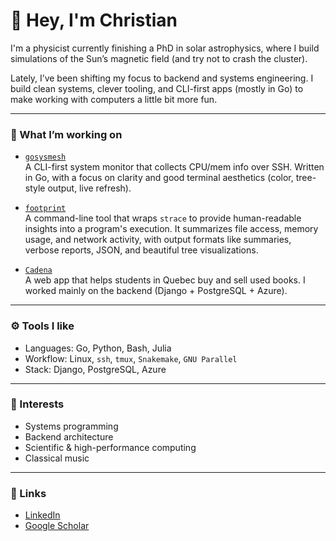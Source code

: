 # 👋 Hey, I'm Christian

I'm a physicist currently finishing a PhD in solar astrophysics, where I build simulations of the Sun’s magnetic field (and try not to crash the cluster).

Lately, I’ve been shifting my focus to backend and systems engineering. I build clean systems, clever tooling, and CLI-first apps (mostly in Go) to make working with computers a little bit more fun.


---

### 🔭 What I’m working on

- [`gosysmesh`](https://github.com/ChristianThibeault/gosysmesh)  
  A CLI-first system monitor that collects CPU/mem info over SSH. Written in Go, with a focus on clarity and good terminal aesthetics (color, tree-style output, live refresh).

- [`footprint`](https://github.com/ChristianThibeault/footprint)  
  A command-line tool that wraps `strace` to provide human-readable insights into a program's execution. It summarizes file access, memory usage, and network activity, with output formats like summaries, verbose reports, JSON, and beautiful tree visualizations.
  
- [`Cadena`](https://github.com/Cadena-Platform/Cadena)  
  A web app that helps students in Quebec buy and sell used books. I worked mainly on the backend (Django + PostgreSQL + Azure).


---

### ⚙️ Tools I like

- Languages: Go, Python, Bash, Julia  
- Workflow: Linux, `ssh`, `tmux`, `Snakemake`, `GNU Parallel`  
- Stack: Django, PostgreSQL, Azure

---

### 🧠 Interests

- Systems programming  
- Backend architecture  
- Scientific & high-performance computing  
- Classical music

---

### 🔗 Links

- [LinkedIn](https://www.linkedin.com/in/christian-thibeault-980317160)  
- [Google Scholar](https://scholar.google.com/citations?user=oRmkwSwAAAAJ&hl=en)
